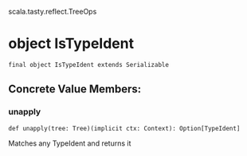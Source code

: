 scala.tasty.reflect.TreeOps
# object IsTypeIdent

<pre><code class="language-scala" >final object IsTypeIdent extends Serializable</pre></code>
## Concrete Value Members:
### unapply
<pre><code class="language-scala" >def unapply(tree: Tree)(implicit ctx: Context): Option[TypeIdent]</pre></code>
Matches any TypeIdent and returns it

